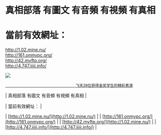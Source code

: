 # 真相部落  有圖文 有音頻 有視頻 有真相<br>
# 當前有效網址：<br>
http://1.02.mine.nu/<br>
http://161.onmypc.org/<br>
http://42.myftp.org/<br>
http://4.747.iiiii.info/<br>

<a href="http://4.747.iiiii.info/zx/" target="_blank"><img src="http://4.747.iiiii.info/pic/2016/11/p7829911a215010452.jpg">

                                   飞天20位获得金奖学生的精彩表演
</a>

 |  真相部落  有圖文 有音頻 有視頻 有真相 |
 
| 當前有效網址：                      |

| [http://1.02.mine.nu/](http://1.02.mine.nu/) |  | [http://161.onmypc.org/](http://161.onmypc.org/) |
| [http://42.myftp.org/](http://1.02.mine.nu/) |  | [http://4.747.iiiii.info/](http://4.747.iiiii.info/) |
